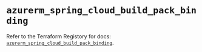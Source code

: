 # `azurerm_spring_cloud_build_pack_binding`

Refer to the Terraform Registory for docs: [`azurerm_spring_cloud_build_pack_binding`](https://www.terraform.io/docs/providers/azurerm/r/spring_cloud_build_pack_binding).
